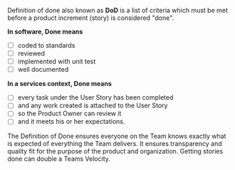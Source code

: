 Definition of done also known as **DoD** is a list of criteria which must be met before a product increment (story) is considered "done".

**In software, Done means**

- [ ] coded to standards
- [ ] reviewed
- [ ] implemented with unit test
- [ ] well documented

**In a services context, Done means**

- [ ] every task under the User Story has been completed
- [ ] and any work created is attached to the User Story
- [ ] so the Product Owner can review it
- [ ] and it meets his or her expectations.

The Definition of Done ensures everyone on the Team knows exactly what is expected of everything the Team delivers. It ensures transparency and quality fit for the purpose of the product and organization. Getting stories done can double a Teams Velocity.
